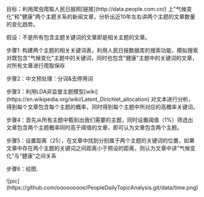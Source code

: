 <p>目标：利用爬虫爬取人民日报网[链接](http://data.people.com.cn/) 上"气候变化"和"健康"两个主题关系的新闻文章，分析出近10年左右讲两个主题的文章数量的变化趋势。</p>
<p>假设：不是所有包含主题关键词的文章即是相关主题的文章。</p>
<p>步骤1: 构建两个主题的相关关键词表，利用人民日报数据库的搜索功能，模拟搜索对既包含"气候变化"主题中的关键词，同时也包含"健康"主题中的关键词的文章，对所有文章进行爬取保存</p>
<p>步骤2：中文预处理：分词&去停用词</p>
<p>步骤3：利用LDA非监督主题模型[wiki](https://en.wikipedia.org/wiki/Latent_Dirichlet_allocation) 对文本进行分析，得到每个文章包含每个主题的概率，同时得到每个主题中所对应的高概率关键词。</p>
<p>步骤4：首先从所有主题中甄别出我们需要的主题，同时设置阈值（1%）筛选出文章包含两个主题概率同时高于阈值的文章，即可认为文章包含两个主题。</p>
<p>步骤5：设置距离（25），在文章中找到分别属于两个主题的关键词的位置，如果文章中存在两个主题的关键词之间距离小于预设的距离，则认为文章中讲"气候变化"与"健康"之间关系</p>
<p>步骤6：绘图.</p>
![pic](https://github.com/ooooooooe/PeopleDailyTopicAnalysis.git/data/time.png)
